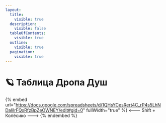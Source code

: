 ```yaml
---
layout:
  title:
    visible: true
  description:
    visible: false
  tableOfContents:
    visible: true
  outline:
    visible: true
  pagination:
    visible: true
---
```


# 🪐 Таблица Дропа Душ



{% embed url="https://docs.google.com/spreadsheets/d/1QHsYCesRert4C_rP4s5LhNDalilrFQxRfzBpZeOWNEY/edit#gid=0" fullWidth="true" %}
<--- Shift + Колёсико --->
{% endembed %}
